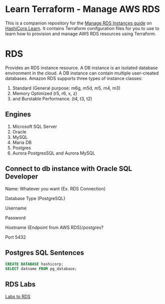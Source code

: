 # Learn Terraform - Manage AWS RDS

This is a companion repository for the [Manage RDS Instances
guide](https://learn.hashicorp.com/tutorials/terraform/aws-rds) on [HashiCorp
Learn](https://learn.hashicorp.com/). It contains Terraform conifguration files
for you to use to learn how to provision and manage AWS RDS resources using
Terraform.

# RDS

Provides an RDS instance resource. A DB instance is an isolated database environment in the cloud.
A DB instance can contain multiple user-created databases.
Amazon RDS supports three types of instance classes:

1. Standard (General purpose: m6g, m5d, m5, m4, m3) 
2. Memory Optimized (r5, r6, x, z)
3. and Burstable Performance. (t4, t3, t2)

## Engines

1. Microsoft SQL Server
2. Oracle
3. MySQL
4. Maria DB
5. Postgres
6. Aurora PostgresSQL and Aurora MySQL

## Connect to db instance with Oracle SQL Developer

Name: Whatever you want (Ex. RDS Connection)

Database Type (PostgreSQL)

Username 

Password

Hostname {Endpoint from AWS RDS}/postgres?

Port 5432

## Postgres SQL Sentences
``` sql
CREATE DATABASE hashicorp;
SELECT datname FROM pg_database;
```

## RDS Labs

[Labs to RDS](https://rdsora.workshop.aws/)